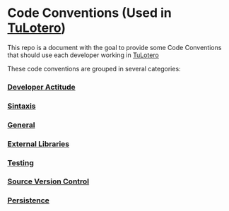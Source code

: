 # Code Conventions (Used in [TuLotero](https://tulotero.es))

This repo is a document with the goal to provide some Code Conventions that should use each developer working in [TuLotero](https://tulotero.es)

These code conventions are grouped in several categories:

### [Developer Actitude](actitude)

### [Sintaxis](sintaxis)

### [General](general)

### [External Libraries](libraries)

### [Testing](testing)

### [Source Version Control](versioncontrol)

### [Persistence](persistence)